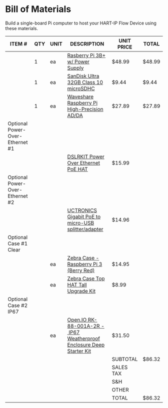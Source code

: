 # Bill of Materials

Build a single-board Pi computer to host your HART-IP Flow Device using these materials.

| ITEM #|QTY|UNIT|DESCRIPTION|UNIT PRICE|TOTAL |
|---|---|---|---|---|---|
||1|ea|[Rasberry Pi 3B+ w/ Power Supply](https://www.amazon.com/CanaKit-Raspberry-Power-Supply-Listed/dp/B07BC6WH7V)|$48.99 |$48.99|
||1|ea|[SanDisk Ultra 32GB Class 10 microSDHC](https://www.amazon.com/dp/B00M55C0NS/ref=dp_cerb_3)|$9.44 |$9.44 |
||1|ea|[Waveshare Raspberry Pi High-Precision AD/DA](https://www.robotshop.com/en/raspberry-pi-high-precision-ad-da-expansion-board.html)|$27.89 |$27.89|
|Optional Power-Over-Ethernet #1|||||
||||[DSLRKIT Power Over Ethernet PoE HAT](https://www.amazon.com/gp/product/B07JQ2Z8NG)|$15.99 |
|Optional Power-Over-Ethernet #2|||||
||||[UCTRONICS Gigabit PoE to micro-USB splitter/adapter](https://www.amazon.com/dp/B07CNKX14C/)|$14.96 |
Optional Case #1 Clear|||||
|||ea|[Zebra Case - Raspberry Pi 3 (Berry Red)](https://www.amazon.com/gp/product/B00TOT3ZT6/ref=ox_sc_act_title_2)|$14.95 |
|||ea|[Zebra Case Top HAT Tall Upgrade Kit](https://www.amazon.com/gp/product/B01HFN8RZO/ref=ox_sc_act_title_3)|$8.99 |
Optional Case #2 IP67|||||
|||ea|[Open.IO RK-88-001A-2R - IP67 Weatherproof Enclosure Deep Starter Kit](https://www.newark.com/openh-io/rk-88-001a-2r/ip67-weatherproof-enclosure-deep/dp/33AC3073)|$31.50 |
|||||SUBTOTAL|$86.32 
|||||SALES TAX|
|||||S&H|
|||||OTHER|
|||||TOTAL|$86.32 
